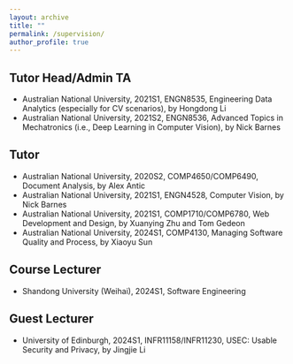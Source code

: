 ```yaml
---
layout: archive
title: ""
permalink: /supervision/
author_profile: true
---
```


<style>
table.imgtable, table.imgtable td{
  border: none;
  /* height: auto; */
  /* text-align: left; */
}

</style>

## <i class="fa fa-fw fa-copy"></i> Tutor Head/Admin TA

<ul>
  
  <li>Australian National University, 2021S1, ENGN8535, Engineering Data Analytics (especially for CV scenarios), by Hongdong Li</li>

  <li>Australian National University, 2021S2, ENGN8536, Advanced Topics in Mechatronics (i.e., Deep Learning in Computer Vision), by Nick Barnes</li>
  
</ul>

## <i class="fa fa-fw fa-copy"></i> Tutor


<ul>

  <li>Australian National University, 2020S2, COMP4650/COMP6490, Document Analysis, by Alex Antic </li>

  <li>Australian National University, 2021S1, ENGN4528, Computer Vision, by Nick Barnes </li>

  <li>Australian National University, 2021S1, COMP1710/COMP6780, Web Development and Design, by Xuanying Zhu and Tom Gedeon </li>

  <li>Australian National University, 2024S1, COMP4130, Managing Software Quality and Process, by Xiaoyu Sun </li>
  
</ul>

## <i class="fa fa-fw fa-copy"></i> Course Lecturer

<ul>

<li>Shandong University (Weihai), 2024S1, Software Engineering</li>

</ul>

## <i class="fa fa-fw fa-copy"></i> Guest Lecturer

<ul>

<li> University of Edinburgh, 2024S1, INFR11158/INFR11230, USEC: Usable Security and Privacy, by Jingjie Li</li>

</ul>

